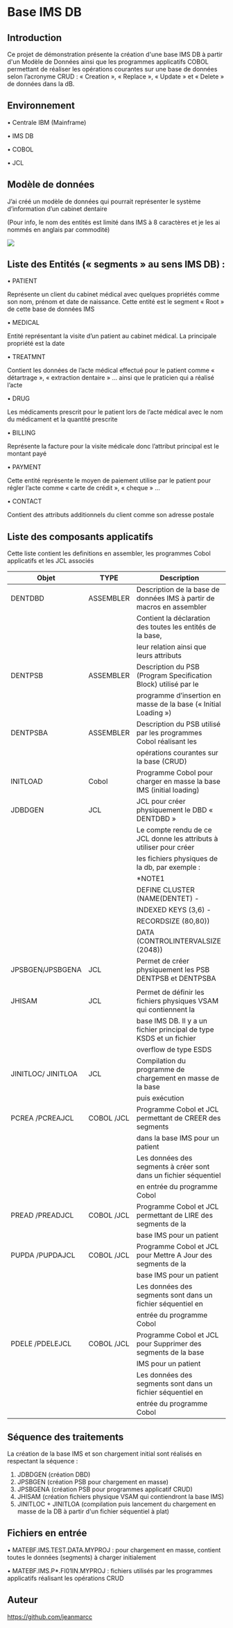 # Base IMS DB


## Introduction
Ce projet de démonstration présente la création d'une base IMS DB à partir d'un Modèle de Données ainsi que les programmes applicatifs COBOL permettant de réaliser les opérations courantes sur une base de données selon l’acronyme CRUD : « Creation », « Replace », « Update » et « Delete » de données dans la dB.

## Environnement 
•	Centrale IBM (Mainframe)

•	IMS DB

•	COBOL

•	JCL
## Modèle de données
J’ai créé un modèle de données qui pourrait représenter le système d’information d’un cabinet dentaire

(Pour info, le nom des entités est limité dans IMS à 8 caractères et je les ai nommés en anglais par commodité)

![](https://github.com/jeanmarcc/My_IMS_DB/blob/ad5e03a26140cd5e489a1c68cce79b9d6c7bdb57/DataModel.jpg)

## Liste des Entités (« segments » au sens IMS DB) :

•	PATIENT

Représente un client du cabinet médical avec quelques propriétés comme son nom, prénom et date de naissance.
Cette entité est le segment « Root » de cette base de données IMS  

•	MEDICAL 

Entité représentant la visite d’un patient au cabinet médical. La principale propriété est la date  

•	TREATMNT

Contient les données de l’acte médical effectué pour le patient comme « détartrage », « extraction dentaire » …  ainsi que le praticien qui a réalisé l’acte

•	DRUG

Les médicaments prescrit pour le patient lors de l’acte médical avec le nom du médicament et la quantité prescrite

•	BILLING

Représente la facture pour la visite médicale donc l’attribut principal est le montant payé

•	PAYMENT

Cette entité représente le moyen de paiement utilise par le patient pour régler l’acte comme « carte de crédit », « cheque » …

•	CONTACT

Contient des attributs additionnels du client comme son adresse postale

## Liste des composants applicatifs  
    
Cette liste contient les definitions en assembler, les programmes Cobol applicatifs et les JCL associés    
    
| Objet 	| TYPE 		| Description 								 |
| ------------- | ------------- | ---------------------------------------------------------------------- |
| DENTDBD 	    | ASSEMBLER 	  | Description de la base de données IMS à partir de macros en assembler  | 
|               |               | Contient la déclaration des toutes les entités de la base,             |
|               |               | leur relation ainsi que leurs attributs                                |
| DENTPSB       | ASSEMBLER     | Description du PSB (Program Specification Block) utilisé par le        |
|               |               | programme d’insertion en masse de la base (« Initial Loading »)        |
| DENTPSBA      | ASSEMBLER     | Description du PSB utilisé par les programmes Cobol réalisant les      |
|               |               | opérations courantes sur la base (CRUD)                                |
| INITLOAD      | Cobol     	  | Programme Cobol pour charger en masse la base IMS (initial loading)  |
| JDBDGEN       | JCL     	    | JCL pour créer physiquement le DBD « DENTDBD »                         |
|         	    |       	      | Le compte rendu de ce JCL donne les attributs à utiliser pour créer  |
|         	    |       	      | les fichiers physiques de la db, par exemple :                       |
|         	    |       	      |                   *NOTE1              				                 |
|         	    |       	      |DEFINE CLUSTER (NAME(DENTET) -           				             |
|         	    |       	      |INDEXED KEYS (3,6) -              					                 |
|         	    |       	      |       RECORDSIZE (80,80)) 						                     |
|         	    |       	      |       DATA (CONTROLINTERVALSIZE (2048))                              |
| JPSBGEN/JPSBGENA        	|JCL      	|Permet de créer physiquement les PSB DENTPSB et DENTPSBA               |
|         	|       	|                                                                       |
| JHISAM        	|JCL       	|Permet de définir les fichiers physiques VSAM qui contiennent la       |
|         	        |       	|base IMS DB. Il y a un fichier principal de type KSDS et un fichier    |
|         	        |       	|overflow de type ESDS                                                      |
|JINITLOC/ JINITLOA         	|JCL        |Compilation du programme de chargement en masse de la base             |
|         	|       	|puis exécution                                                         |
|PCREA /PCREAJCL    |COBOL /JCL |Programme Cobol et JCL permettant de CREER des segments                |
|            	    |        	|dans la base IMS pour un patient                                        |
|             	    |         	|Les données des segments à créer sont dans un fichier séquentiel       |
|             	    |         	|en entrée du programme Cobol                                           |
|PREAD /PREADJCL    |COBOL /JCL | Programme Cobol et JCL permettant de LIRE des segments de la  |
|                	|         	| base IMS pour un patient                                      |
|PUPDA /PUPDAJCL    |COBOL /JCL | Programme Cobol et JCL pour Mettre A Jour des segments de la  |
|                	|          	| base IMS pour un patient                                      |
|                 	|          	|Les données des segments sont dans un fichier séquentiel en    |
|                 	|          	|entrée du programme Cobol                                        |
|PDELE /PDELEJCL    |COBOL /JCL | Programme Cobol et JCL pour Supprimer des segments de la base   |
|                	|         	| IMS pour un patient                                               |
|                 	|          	|Les données des segments sont dans un fichier séquentiel en        |
|                 	|          	|entrée du programme Cobol                                          |



## Séquence des traitements 
La création de la base IMS et son chargement initial sont réalisés en respectant la séquence :
1.	JDBDGEN (création DBD)
2.	JPSBGEN (création PSB pour chargement en masse)
3.	JPSBGENA (création PSB pour programmes applicatif CRUD)
4.	JHISAM (création fichiers physique VSAM qui contiendront la base IMS)
5.	JINITLOC + JINITLOA (compilation puis lancement du chargement en masse de la DB à partir d'un fichier séquentiel à plat)

## Fichiers en entrée
•	MATEBF.IMS.TEST.DATA.MYPROJ : pour chargement en masse, contient toutes le données (segments) à charger initialement

•	MATEBF.IMS.P*.FI01IN.MYPROJ : fichiers utilisés par les programmes applicatifs réalisant les opérations CRUD

## Auteur
https://github.com/jeanmarcc
